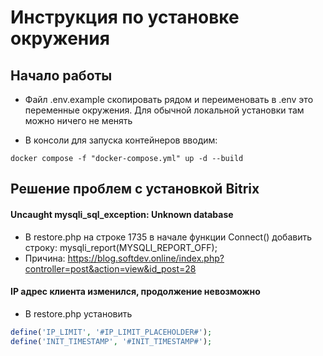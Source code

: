 # Инструкция по установке окружения

## Начало работы

- Файл .env.example скопировать рядом и переименовать в .env это переменные окружения. Для обычной 
локальной установки там можно ничего не менять

- В консоли для запуска контейнеров вводим:
```
docker compose -f "docker-compose.yml" up -d --build
```

## Решение проблем с установкой Bitrix

#### Uncaught mysqli_sql_exception: Unknown database
- В restore.php на строке 1735 в начале функции Connect() добавить строку: mysqli_report(MYSQLI_REPORT_OFF);
- Причина: https://blog.softdev.online/index.php?controller=post&action=view&id_post=28

#### IP адрес клиента изменился, продолжение невозможно
- В restore.php установить
```php
define('IP_LIMIT', '#IP_LIMIT_PLACEHOLDER#');
define('INIT_TIMESTAMP', '#INIT_TIMESTAMP#');
```
